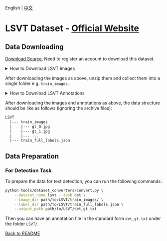 English | [中文](../../cn/datasets/lsvt_CN.md)

# LSVT Dataset - [Official Website](https://rrc.cvc.uab.es/?ch=16)

## Data Downloading

[Download Source](https://rrc.cvc.uab.es/?ch=16&com=downloads). Need to register an account to download this dataset.

<details>
    <summary>How to Download LSVT Images</summary>

The LSVT images dataset can be downloaded from [here](https://rrc.cvc.uab.es/?ch=16&com=downloads) 
The images are split into two zipped files `train_full_images_0.tar.gz` and `train_full_images_1.tar.gz`. Both are to be downloaded.

</details>

After downloading the images as above, unzip them and collect them into a single folder e.g. `train_images`.

<details>
    <summary>How to Download LSVT Annotations</summary>
    
The LSVT annotations (in JSON format) can be downloaded from [here](https://rrc.cvc.uab.es/?ch=16&com=downloads)
The file train_full_labels.json needs to be downloaded.

</details>

After downloading the images and annotations as above, the data structure should be like as follows (ignoring the archive files):
```txt
LSVT
  |--- train_images
  |    |--- gt_0.jpg
  |    |--- gt_1.jpg
  |    |--- ...
  |--- train_full_labels.json
```

## Data Preparation

### For Detection Task

To prepare the data for text detection, you can run the following commands:

```bash
python tools/dataset_converters/convert.py \
    --dataset_name lsvt --task det \
    --image_dir path/to/LSVT/train_images/ \
    --label_dir path/to/LSVT/train_full_labels.json \
    --output_path path/to/LSVT/det_gt.txt
```

Then you can have an annotation file in the standard form `det_gt.txt` under the folder `LSVT/`.

[Back to README](../../../tools/dataset_converters/README.md)
